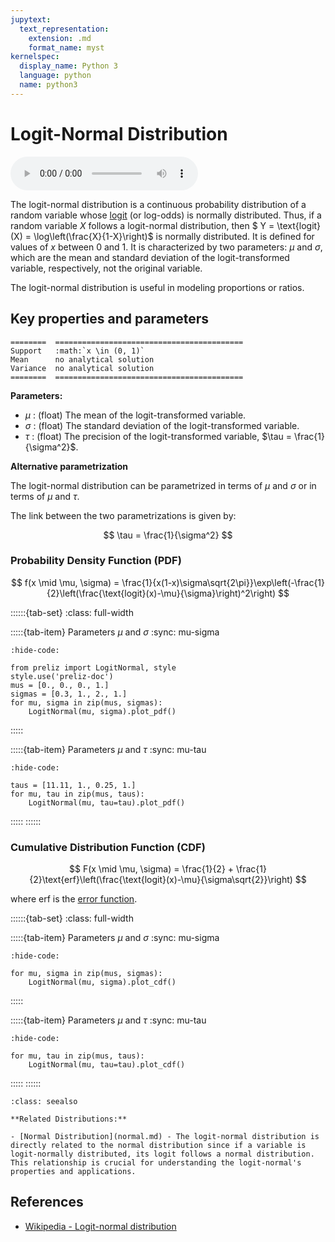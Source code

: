```yaml
---
jupytext:
  text_representation:
    extension: .md
    format_name: myst
kernelspec:
  display_name: Python 3
  language: python
  name: python3
---
```

# Logit-Normal Distribution

<audio controls> <source src="../../_static/logitnormal.mp3" type="audio/mpeg"> This browser cannot play the pronunciation audio file for this distribution. </audio>

The logit-normal distribution is a continuous probability distribution of a random variable whose [logit](https://en.wikipedia.org/wiki/Logit) (or log-odds) is normally distributed. Thus, if a random variable $X$ follows a logit-normal distribution, then $ Y = \text{logit}(X) = \log\left(\frac{X}{1-X}\right)$ is normally distributed. It is defined for values of $x$ between 0 and 1. It is characterized by two parameters: $\mu$ and $\sigma$, which are the mean and standard deviation of the logit-transformed variable, respectively, not the original variable.

The logit-normal distribution is useful in modeling proportions or ratios. 

## Key properties and parameters

```{eval-rst}
========  ==========================================
Support   :math:`x \in (0, 1)`
Mean      no analytical solution
Variance  no analytical solution
========  ==========================================
```

**Parameters:**

- $\mu$ : (float) The mean of the logit-transformed variable.
- $\sigma$ : (float) The standard deviation of the logit-transformed variable.
- $\tau$ : (float) The precision of the logit-transformed variable, $\tau = \frac{1}{\sigma^2}$.

**Alternative parametrization**

The logit-normal distribution can be parametrized in terms of $\mu$ and $\sigma$ or in terms of $\mu$ and $\tau$.

The link between the two parametrizations is given by:

$$
\tau = \frac{1}{\sigma^2}
$$

### Probability Density Function (PDF)

$$
f(x \mid \mu, \sigma) = \frac{1}{x(1-x)\sigma\sqrt{2\pi}}\exp\left(-\frac{1}{2}\left(\frac{\text{logit}(x)-\mu}{\sigma}\right)^2\right)
$$

::::::{tab-set}
:class: full-width

:::::{tab-item} Parameters $\mu$ and $\sigma$
:sync: mu-sigma
```{jupyter-execute}
:hide-code:

from preliz import LogitNormal, style
style.use('preliz-doc')
mus = [0., 0., 0., 1.]
sigmas = [0.3, 1., 2., 1.]
for mu, sigma in zip(mus, sigmas):
    LogitNormal(mu, sigma).plot_pdf()
```
:::::

:::::{tab-item} Parameters $\mu$ and $\tau$
:sync: mu-tau

```{jupyter-execute}
:hide-code:

taus = [11.11, 1., 0.25, 1.]
for mu, tau in zip(mus, taus):
    LogitNormal(mu, tau=tau).plot_pdf()
```
:::::
::::::

### Cumulative Distribution Function (CDF)

$$
F(x \mid \mu, \sigma) = \frac{1}{2} + \frac{1}{2}\text{erf}\left(\frac{\text{logit}(x)-\mu}{\sigma\sqrt{2}}\right)
$$

where erf is the [error function](https://en.wikipedia.org/wiki/Error_function).

::::::{tab-set}
:class: full-width

:::::{tab-item} Parameters $\mu$ and $\sigma$
:sync: mu-sigma
```{jupyter-execute}
:hide-code:

for mu, sigma in zip(mus, sigmas):
    LogitNormal(mu, sigma).plot_cdf()
```
:::::

:::::{tab-item} Parameters $\mu$ and $\tau$
:sync: mu-tau
```{jupyter-execute}
:hide-code:

for mu, tau in zip(mus, taus):
    LogitNormal(mu, tau=tau).plot_cdf()
```
:::::
::::::

```{seealso}
:class: seealso

**Related Distributions:**

- [Normal Distribution](normal.md) - The logit-normal distribution is directly related to the normal distribution since if a variable is logit-normally distributed, its logit follows a normal distribution. This relationship is crucial for understanding the logit-normal's properties and applications.
```

## References

- [Wikipedia - Logit-normal distribution](https://en.wikipedia.org/wiki/Logit-normal_distribution)
